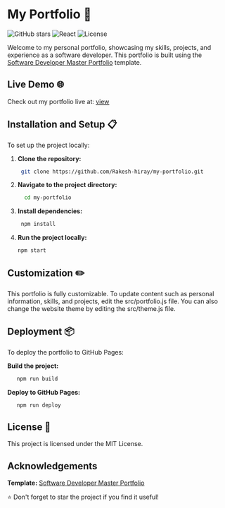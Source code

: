 # My Portfolio 🚀

![GitHub stars](https://img.shields.io/github/stars/Rakesh-hiray/my-portfolio?style=social)
![React](https://img.shields.io/badge/react-20242F?logo=react) ![License](https://img.shields.io/github/license/ashutosh1919/masterPortfolio.svg)

Welcome to my personal portfolio, showcasing my skills, projects, and experience as a software developer. This portfolio is built using the [Software Developer Master Portfolio](https://github.com/ashutosh1919/masterPortfolio) template.

## Live Demo 🌐

Check out my portfolio live at: [view](https://Rakesh-hiray.github.io/my-portfolio/)

## Installation and Setup 📋

To set up the project locally:

1. **Clone the repository:**
   ```bash
    git clone https://github.com/Rakesh-hiray/my-portfolio.git
   ```
2. **Navigate to the project directory:**
   ```bash
     cd my-portfolio
   ```
3. **Install dependencies:**
   ```bash
    npm install
   ```
4. **Run the project locally:**
   ```bash
   npm start
   ```

## Customization ✏️

This portfolio is fully customizable. To update content such as personal information, skills, and projects, edit the src/portfolio.js file. You can also change the website theme by editing the src/theme.js file.

## Deployment 📦

To deploy the portfolio to GitHub Pages:

**Build the project:**

```bash
   npm run build
```

**Deploy to GitHub Pages:**

```bash
   npm run deploy
```

## License 📄

This project is licensed under the MIT License.

## Acknowledgements

**Template:** [Software Developer Master Portfolio](https://github.com/ashutosh1919/masterPortfolio)

⭐ Don't forget to star the project if you find it useful!
